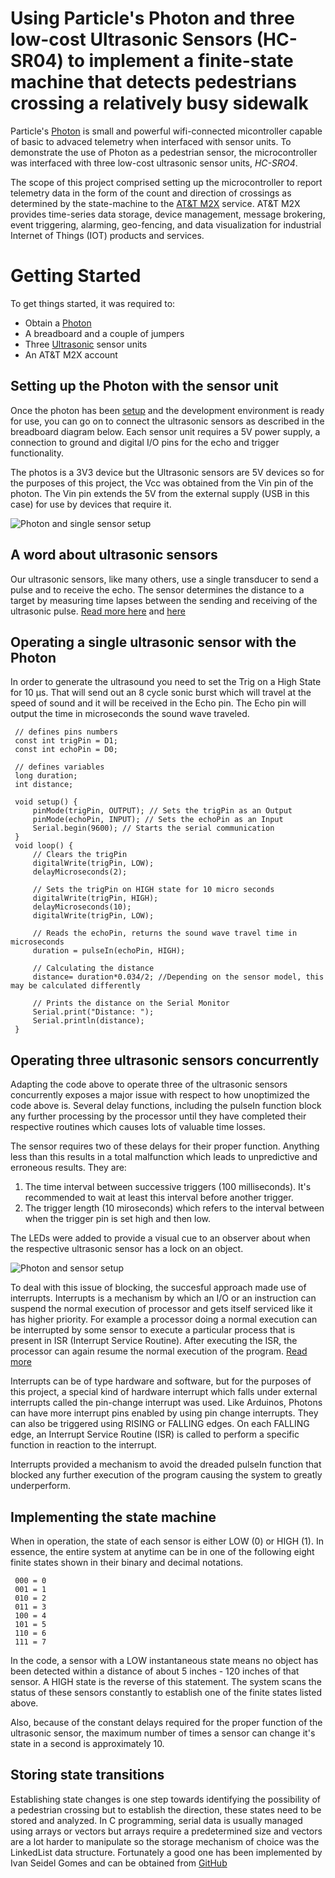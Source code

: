 # Using Particle's Photon and three low-cost Ultrasonic Sensors (HC-SR04) to implement a finite-state machine that detects pedestrians crossing a relatively busy sidewalk 

Particle's [Photon](https://www.particle.io/products/hardware/photon-wifi/) is small and powerful wifi-connected micontroller capable of basic to advaced telemetry when interfaced with sensor units. To demonstrate the use of Photon as a pedestrian sensor, the microcontroller was interfaced with three low-cost ultrasonic sensor units, _HC-SRO4_. 

The scope of this project comprised setting up the microcontroller to report telemetry data in the form of the count and direction of crossings as determined by the state-machine to the [AT&T M2X](https://m2x.att.com/) service. AT&T M2X provides time-series data storage, device management, message brokering, event triggering, alarming, geo-fencing, and data visualization for industrial Internet of Things (IOT) products and services.


# Getting Started
To get things started, it was required to:
 - Obtain a [Photon](https://www.particle.io/products/hardware/photon-wifi/)
 - A breadboard and a couple of jumpers
 - Three [Ultrasonic](https://www.robotshop.com/en/hc-sr04-ultra01-ultrasonic-range-finder.html) sensor units
 - An AT&T M2X account
 
 
## Setting up the Photon with the sensor unit
Once the photon has been [setup](https://docs.particle.io/guide/getting-started/start/photon/) and the development environment is ready for use, you can go on to connect the ultrasonic sensors as described in the breadboard diagram below. Each sensor unit requires a 5V power supply, a connection to ground and digital I/O pins for the echo and trigger functionality.

The photos is a 3V3 device but the Ultrasonic sensors are 5V devices so for the purposes of this project, the Vcc was obtained from the Vin pin of the photon. The Vin pin extends the 5V from the external supply (USB in this case) for use by devices that require it.


![Photon and single sensor setup](https://lh3.googleusercontent.com/Xe4HW000d6frL4SwBG6PeyBP30EypJroX1ozOxZB6zl8bjAcGcsZv0R-cBKnqeoTU3qr8NUdTPAgyovB5dloO-lwOUSiirQ0f7-kT-cumumsk962d3hlrsLM1_3Y89zqpyN-vqOTM29hoD39WUmFjZvz4s899M63Vdtvv5Z9PsKh6pj_zxusA8S2KVXcsJeF81z-AsxplFnFMH50VAJlQQrPcphIYqOs57tcJqSHLADX_KqoQGiVk-kbc4CThfwlqPd5x96ENSpdzhFTfjb85zFf0TA92CZtM5hjUehDYAYhh-KG5nnDqYMlXxp4E1xKhm0zhnJbchBYozZsFjmXBnEnubLjIEnpOhAb-l0AMS77Ew1lGRxdgt3BpUvv6DLKAsKVZ0QkXQPlzeoeIhBJ4nKFwwaYB4vdFmvuhF44nasD6NuF2g58R0UOVFMrWl2TQ5sxyuEifxNVgRa1qaOMOfwbvqj-ECGH46PHXIk5urcHQECS1q1ZwOaVJTceBMTSgyN5FLr9NMoh5IEh0WQJzaJGzZ3RJRmsSH7UZ9cuw9oM2f9baSiecIYFSqiKcM64fXQwOKk0PQ-2zHdhM2QE3Yo59HjgEYJP8P7bebDjru8HrgPPWxqvAVRBNFa8_FVOrwh09c_x_26DJvXVwrvBCnbUsH93eQoe=w1290-h604-no)

## A word about ultrasonic sensors
Our ultrasonic sensors, like many others, use a single transducer to send a pulse and to receive the echo.  The sensor determines the distance to a target by measuring time lapses between the sending and receiving of the ultrasonic pulse. [Read more here](https://www.maxbotix.com/articles/how-ultrasonic-sensors-work.htm) and [here](https://howtomechatronics.com/tutorials/arduino/ultrasonic-sensor-hc-sr04/)

## Operating a single ultrasonic sensor with the Photon
In order to generate the ultrasound you need to set the Trig on a High State for 10 µs. That will send out an 8 cycle sonic burst which will travel at the speed of sound and it will be received in the Echo pin. The Echo pin will output the time in microseconds the sound wave traveled.


     // defines pins numbers
     const int trigPin = D1;
     const int echoPin = D0;
     
     // defines variables
     long duration;
     int distance;
     
     void setup() {
         pinMode(trigPin, OUTPUT); // Sets the trigPin as an Output
         pinMode(echoPin, INPUT); // Sets the echoPin as an Input
         Serial.begin(9600); // Starts the serial communication
     }
     void loop() {
         // Clears the trigPin
         digitalWrite(trigPin, LOW);
         delayMicroseconds(2);
         
         // Sets the trigPin on HIGH state for 10 micro seconds
         digitalWrite(trigPin, HIGH);
         delayMicroseconds(10);
         digitalWrite(trigPin, LOW);
         
         // Reads the echoPin, returns the sound wave travel time in microseconds
         duration = pulseIn(echoPin, HIGH);
         
         // Calculating the distance
         distance= duration*0.034/2; //Depending on the sensor model, this may be calculated differently
         
         // Prints the distance on the Serial Monitor
         Serial.print("Distance: ");
         Serial.println(distance);
     }


## Operating three ultrasonic sensors concurrently
Adapting the code above to operate three of the ultrasonic sensors concurrently exposes a major issue with respect to how unoptimized the code above is. Several delay functions, including the pulseIn function block any further processing by the processor until they have completed their respective routines which causes lots of valuable time losses.

The sensor requires two of these delays for their proper function. Anything less than this results in a total malfunction which leads to unpredictive and erroneous results. They are:
1. The time interval between successive triggers (100 milliseconds). It's recommended to wait at least this interval before another trigger. 
2. The trigger length (10 miroseconds) which refers to the interval between when the trigger pin is set high and then low.

The LEDs were added to provide a visual cue to an observer about when the respective ultrasonic sensor has a lock on an object.

![Photon and sensor setup](https://lh3.googleusercontent.com/mf_g8sRSLoaWhfDBYqEbg-dRGGpE-W3MlzlIgxlmZ5Hic7qnGjRUIKQMepZ2aLzIh772NVG6v_-Cz_pWPTNctCLFOO2ACTMGz5izfRg6wi3EqWesQdnkuuWYv3atFqh897MJTtOM7ZH1i1L-pcFSNHgmmLq6PssFRowYe43VES-IwUs-KfdiVZgbYdJaiVxdOJGZq86wss6LqUcKKo5SUGrqdrMFl66KlT-_ncWdDe1bQKY9fvnrVDqw5QIcY6dmCXde2hH5hGb3uoxbQ-vE8baIgLpo_E8LSb8i1LN3gMcovijrSBa2_iaTmbeiSW0B-A54dgdiweQMq3ae8Xe3OtROjxZwz4QJVyr0tukjco8J8Tx-Et0AH4M-SHznI8ceUv_8ESbhQxxyjku4xzbqhS1AOdwStFUJZXYZaVZJWDXY_jMHo2MmCw6gW4Svbkmal6ELuR8eG94nEEbRboqS4cPVvdb000g1Axe2fpo2Bj9Odunr_RFlYn2xBsTe7aNgsr8yFly6_WIlLZzgU70EtsSwfkSABilOiEh9nPJ6bKXeiTXvrU3kKpFdE6DZHp1BOTgzG_4Pd9qGiFKKBAFzwL0k5Q4cQJEaIM3UnWYP1IB4EijqD0WEPGyxRxaF_SNtWzVJJdjfRjKpcLVfrUpiDVVmztNA733e=w1241-h825-no)

To deal with this issue of blocking, the succesful approach made use of interrupts. Interrupts is a mechanism by which an I/O or an instruction can suspend the normal execution of processor and gets itself serviced like it has higher priority. For example a processor doing a normal execution can be interrupted by some sensor to execute a particular process that is present in ISR (Interrupt Service Routine). After executing the ISR, the processor can again resume the normal execution of the program. [Read more](https://circuitdigest.com/microcontroller-projects/arduino-interrupt-tutorial-with-examples)

Interrupts can be of type hardware and software, but for the purposes of this project, a special kind of hardware interrupt which falls under external interrupts called the pin-change interrupt was used. Like Arduinos, Photons can have more interrupt pins enabled by using pin change interrupts. They can also be triggered using RISING or FALLING edges. On each FALLING edge, an Interrupt Service Routine (ISR) is called to perform a specific function in reaction to the interrupt.

Interrupts provided a mechanism to avoid the dreaded pulseIn function that blocked any further execution of the program causing the system to greatly underperform. 

## Implementing the state machine
When in operation, the state of each sensor is either LOW (0) or HIGH (1). In essence, the entire system at anytime can be in one of the following eight finite states shown in their binary and decimal notations.


     000 = 0
     001 = 1
     010 = 2
     011 = 3
     100 = 4
     101 = 5
     110 = 6
     111 = 7


In the code, a sensor with a LOW instantaneous state means no object has been detected within a distance of about 5 inches - 120 inches of that sensor. A HIGH state is the reverse of this statement. The system scans the status of these sensors constantly to establish one of the finite states listed above.

Also, because of the constant delays required for the proper function of the ultrasonic sensor, the maximum number of times a sensor can change it's state in a second is approximately 10.

## Storing state transitions
Establishing state changes is one step towards identifying the possibility of a pedestrian crossing but to establish the direction, these states need to be stored and analyzed. In C programming, serial data is usually managed using arrays or vectors but arrays require a predetermined size and vectors are a lot harder to manipulate so the storage mechanism of choice was the LinkedList data structure. Fortunately a good one has been implemented by Ivan Seidel Gomes and can be obtained from [GitHub](https://github.com/ivanseidel/LinkedList/)

